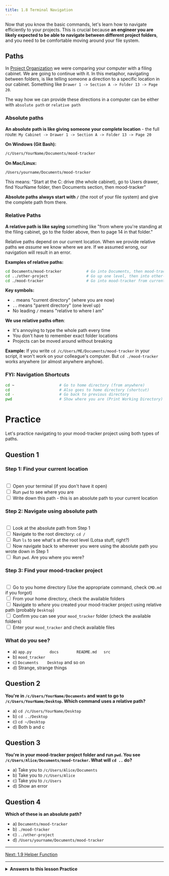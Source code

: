 ```yaml
---
title: 1.8 Terminal Navigation
---
```

Now that you know the basic commands, let's learn how to navigate efficiently to your projects. This is crucial because **an engineer you are likely expected to be able to navigate between different project folders**, and you need to be comfortable moving around your file system.

## Paths

In [Project Organization](6_project_organization) we were comparing your computer with a filing cabinet. We are going to continue with it. In this metaphor, navigating between folders, is like telling someone a direction to a specific location in our cabinet. Something like `Drawer 1 -> Section A -> Folder 13 -> Page 20`.

The way how we can provide these directions in a computer can be either with `absolute path` or `relative path`


### Absolute paths

**An absolute path is like giving someone your complete location** - the full route: `My Cabinet -> Drawer 1 -> Section A -> Folder 13 -> Page 20`

**On Windows (Git Bash):**
```bash
/c/Users/YourName/Documents/mood-tracker
```

**On Mac/Linux:**
```bash
/Users/yourname/Documents/mood-tracker
```

This means: "Start at the C: drive (the whole cabinet), go to Users drawer, find YourName folder, then Documents section, then mood-tracker"

**Absolute paths always start with `/`** (the root of your file system) and give the complete path from there.

### Relative Paths

**A relative path is like saying** something like "from where you're standing at the filing cabinet, go to the folder above, then to page 14 in that folder." 

Relative paths depend on our current location. When we provide relative paths we _assume_ we know where we are. If we assumed wrong, our navigation will result in an error.

**Examples of relative paths:**
```bash
cd Documents/mood-tracker           # Go into Documents, then mood-tracker
cd ../other-project                 # Go up one level, then into other-project
cd ./mood-tracker                   # Go into mood-tracker from current location
```

**Key symbols:**
- `.` means "current directory" (where you are now)
- `..` means "parent directory" (one level up)
- No leading `/` means "relative to where I am"

**We use relative paths often**:
- It's annoying to type the whole path every time
- You don't have to remember exact folder locations
- Projects can be moved around without breaking

**Example:** If you write `cd /c/Users/ME/Documents/mood-tracker` in your script, it won't work on your  colleague's computer. But `cd ./mood-tracker` works anywhere (or almost anywhere anyhow).
### FYI: Navigation Shortcuts
```bash
cd ~                    # Go to home directory (from anywhere)
cd                      # Also goes to home directory (shortcut)
cd -                    # Go back to previous directory
pwd                     # Show where you are (Print Working Directory)
```


# Practice

Let's practice navigating to your mood-tracker project using both types of paths.

## Question 1
### Step 1: Find your current location
<br><input type="checkbox"> Open your terminal (if you don't have it open)
<br><input type="checkbox"> Run `pwd` to see where you are
<br><input type="checkbox"> Write down this path - this is an absolute path to your current location
### Step 2: Navigate using absolute path
<br><input type="checkbox"> Look at the absolute path from Step 1
<br><input type="checkbox"> Navigate to the root directory: `cd /`
<br><input type="checkbox"> Run `ls` to see what's at the root level (Lotsa stuff, right?)
<br><input type="checkbox"> Now navigate back to wherever you were using the absolute path you wrote down in Step 1
<br><input type="checkbox"> Run `pwd`. Are you where you were?
### Step 3: Find your mood-tracker project
<br><input type="checkbox"> Go to you home directory (Use the appropriate command, check `CMD.md` if you forgot)
<br><input type="checkbox"> From your home directory, check the available folders 
<br><input type="checkbox"> Navigate to *where* you created your mood-tracker project using relative path (probably `Desktop`)
<br><input type="checkbox"> Confirm you can see your `mood_tracker` folder (check the available folders)
<br><input type="checkbox"> Enter your `mood_tracker` and check available files

### What do you see?
- a) `app.py		docs		README.md	src`
- b) `mood_tracker`
- c) `Documents    Desktop` and so on
- d) Strange, strange things

## Question 2

**You're in `/c/Users/YourName/Documents` and want to go to `/c/Users/YourName/Desktop`. Which command uses a relative path?**

- a) `cd /c/Users/YourName/Desktop`
- b) `cd ../Desktop`
- c) `cd ~/Desktop`
- d) Both b and c

## Question 3

**You're in your mood-tracker project folder and run `pwd`. You see `/c/Users/Alice/Documents/mood-tracker`. What will `cd ..` do?**

- a) Take you to `/c/Users/Alice/Documents`
- b) Take you to `/c/Users/Alice`
- c) Take you to `/c/Users`
- d) Show an error

## Question 4

**Which of these is an absolute path?**

- a) `Documents/mood-tracker`
- b) `./mood-tracker`
- c) `../other-project`
- d) `/Users/yourname/Documents/mood-tracker`

---

[Next: 1.9 Helper Function](9_helper_function.md)

---

<details> <summary><b>Answers to this lesson Practice</b></summary>
<b>Question 1 - Correct answer:</b>

<p> a) `app.py		docs		README.md	src`
<p> Hopefully you didn't get lost. if you got lost, type `cd`, it will return you to you home folder. Try to find your `mood_tracker` again  </p>

<b>Question 2 - Correct answer:</b>

<p> d) Both b and c </p> <p> `cd ../Desktop` is relative (go up one level, then into Desktop). `cd ~/Desktop` is also technically relative (relative to your home directory). Option a is absolute because it starts with `/` and gives the full path. </p>

<b>Question 3 - Correct answer:</b>

<p> a) Take you to `/c/Users/Alice/Documents` </p> <p> The `..` means "go up one level" in the directory hierarchy. From `/c/Users/Alice/Documents/mood-tracker`, going up one level takes you to `/c/Users/Alice/Documents`. </p>

<b>Question 4 - Correct answer:</b>

<p> d) `/Users/yourname/Documents/mood-tracker` </p> <p> Absolute paths always start with `/` and give the complete path from the root of the file system. All the other options are relative paths because they don't start with `/`. </p> </details> <!-- end of answers section -->
